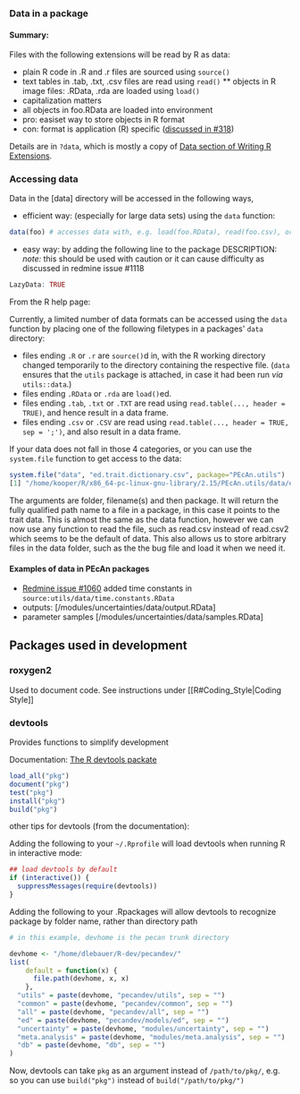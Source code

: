 
### Data in a package 

#### Summary:

Files with the following extensions will be read by R as data:

* plain R code in .R and .r files are sourced using `source()` 
* text tables in .tab, .txt, .csv files are read using `read()`
** objects in R image files: .RData, .rda are loaded using `load()`
 * capitalization matters
 * all objects in foo.RData are loaded into environment
 * pro: easiset way to store objects in R format
 * con: format is application (R) specific ([discussed in #318](https://ebi-forecast.igb.illinois.edu/redmine/issues/318))

Details are in `?data`, which is mostly a copy of [Data section of
Writing R
Extensions](http://cran.r-project.org/doc/manuals/R-exts.html#Data-in-packages).

### Accessing data

Data in the [data] directory will be accessed in the following ways,

* efficient way: (especially for large data sets) using the `data`
function:

```r
data(foo) # accesses data with, e.g. load(foo.RData), read(foo.csv), or source(foo.R) 
```

* easy way: by adding the following line to the package DESCRIPTION:
  *note:* this should be used with caution or it can cause difficulty as discussed in redmine issue #1118
```r
LazyData: TRUE
```
From the R help page:

Currently, a limited number of data formats can be accessed using the `data` function by placing one of the following filetypes in a packages' `data` directory:
* files ending `.R` or `.r` are `source()`d in, with the R working
directory changed temporarily to the directory containing the respective
file. (`data` ensures that the `utils` package is attached, in case it
had been run *via* `utils::data`.)
* files ending `.RData` or `.rda` are `load()`ed.
* files ending `.tab`, `.txt` or `.TXT` are read using `read.table(..., header = TRUE)`, and hence result in a data frame.
* files ending `.csv` or `.CSV` are read using `read.table(..., header = TRUE, sep = ';')`, and also result in a data frame.

If your data does not fall in those 4 categories, or  you can use the
`system.file` function to get access to the data:

```r
system.file("data", "ed.trait.dictionary.csv", package="PEcAn.utils")
[1] "/home/kooper/R/x86_64-pc-linux-gnu-library/2.15/PEcAn.utils/data/ed.trait.dictionary.csv"
```

The arguments are folder, filename(s) and then package. It will return
the fully qualified path name to a file in a package, in this case it
points to the trait data. This is almost the same as the data function,
however we can now use any function to read the file, such as read.csv
instead of read.csv2 which seems to be the default of data. This also
allows us to store arbitrary files in the data folder, such as the the
bug file and load it when we need it.

#### Examples of data in PEcAn packages

* [Redmine issue #1060](https://ebi-forecast.igb.illinois.edu/redmine/issues/1060) added time constants in `source:utils/data/time.constants.RData`
* outputs: [/modules/uncertainties/data/output.RData]
* parameter samples [/modules/uncertainties/data/samples.RData]

Packages used in development
----------------------------

### roxygen2

Used to document code. See instructions under [[R\#Coding\_Style|Coding
Style]]

### devtools

Provides functions to simplify development

Documentation:
[The R devtools packate](https://github.com/hadley/devtools)

```r
load_all("pkg")
document("pkg")
test("pkg")
install("pkg")
build("pkg")
```
other tips for devtools (from the documentation):

Adding the following to your `~/.Rprofile` will load devtools when
running R in interactive mode:

  
```r
## load devtools by default
if (interactive()) {
  suppressMessages(require(devtools))
}
``` 

Adding the following to your .Rpackages will allow devtools to recognize package by folder name, rather than directory path


```r
# in this example, devhome is the pecan trunk directory 

devhome <- "/home/dlebauer/R-dev/pecandev/"
list(
    default = function(x) {
      file.path(devhome, x, x)
    }, 
  "utils" = paste(devhome, "pecandev/utils", sep = "")
  "common" = paste(devhome, "pecandev/common", sep = "")
  "all" = paste(devhome, "pecandev/all", sep = "")
  "ed" = paste(devhome, "pecandev/models/ed", sep = "")
  "uncertainty" = paste(devhome, "modules/uncertainty", sep = "")
  "meta.analysis" = paste(devhome, "modules/meta.analysis", sep = "")
  "db" = paste(devhome, "db", sep = "")
)
```

Now, devtools can take `pkg` as an argument instead of `/path/to/pkg/`,
e.g. so you can use `build("pkg")` instead of `build("/path/to/pkg/")`

